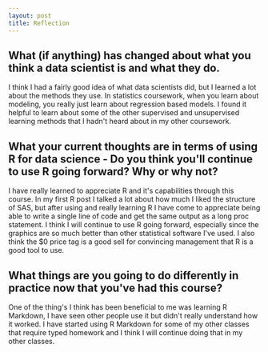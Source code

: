 ```yaml
---
layout: post
title: Reflection
---
```


## What (if anything) has changed about what you think a data scientist is and what they do.  
  
I think I had a fairly good idea of what data scientists did, but I learned a lot about the methods they use. In statistics coursework, when you learn about modeling, you really just learn about regression based models. I found it helpful to learn about some of the other supervised and unsupervised learning methods that I hadn't heard about in my other coursework.  
    
## What your current thoughts are in terms of using R for data science - Do you think you'll continue to use R going forward?  Why or why not?  
  
I have really learned to appreciate R and it's capabilities through this course. In my first R post I talked a lot about how much I liked the structure of SAS, but after using and really learning R I have come to appreciate being able to write a single line of code and get the same output as a long proc statement.  I think I will continue to use R going forward, especially since the graphics are so much better than other statistical software I've used. I also think the $0 price tag is a good sell for convincing management that R is a good tool to use.  
  
## What things are you going to do differently in practice now that you've had this course?  
  
One of the thing's I think has been beneficial to me was learning R Markdown, I have seen other people use it but didn't really understand how it worked.  I have started using R Markdown for some of my other classes that require typed homework and I think I will continue doing that in my other classes.  
